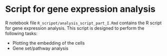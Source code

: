 # Script for gene expression analysis

R notebook file `R_scripot/analysis_script_part_I.Rmd` contains the R script for gene expression analysis. This script is designed to perform the following tasks:
* Plotting the embedding of the cells
* Gene set/pathway analysis